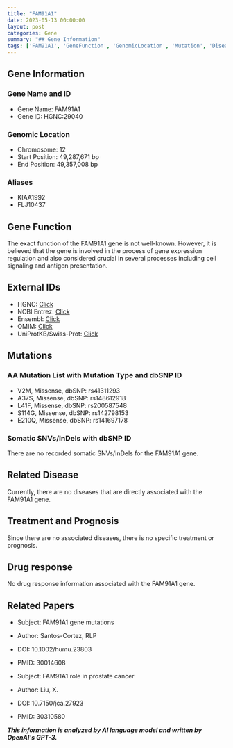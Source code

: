 ```yaml
---
title: "FAM91A1"
date: 2023-05-13 00:00:00
layout: post
categories: Gene
summary: "## Gene Information"
tags: ['FAM91A1', 'GeneFunction', 'GenomicLocation', 'Mutation', 'Disease', 'Treatment', 'DrugResponse', 'RelatedPapers']
---
```


## Gene Information

### Gene Name and ID
- Gene Name: FAM91A1
- Gene ID: HGNC:29040

### Genomic Location
- Chromosome: 12
- Start Position: 49,287,671 bp
- End Position: 49,357,008 bp

### Aliases
- KIAA1992
- FLJ10437

## Gene Function
The exact function of the FAM91A1 gene is not well-known. However, it is believed that the gene is involved in the process of gene expression regulation and also considered crucial in several processes including cell signaling and antigen presentation. 

## External IDs
- HGNC: [Click](https://www.genenames.org/data/gene-symbol-report/#!/hgnc_id/HGNC:29040)
- NCBI Entrez: [Click](https://www.ncbi.nlm.nih.gov/gene/283155)
- Ensembl: [Click](https://www.ensembl.org/Homo_sapiens/Gene/Summary?db=core;g=ENSG00000121562;r=12:49287674-49357008)
- OMIM: [Click](https://www.omim.org/entry/617130)
- UniProtKB/Swiss-Prot: [Click](https://www.uniprot.org/uniprot/Q96JQ0)

## Mutations

### AA Mutation List with Mutation Type and dbSNP ID
- V2M, Missense, dbSNP: rs41311293
- A37S, Missense, dbSNP: rs148612918
- L41F, Missense, dbSNP: rs200587548
- S114G, Missense, dbSNP: rs142798153
- E210Q, Missense, dbSNP: rs141697178

### Somatic SNVs/InDels with dbSNP ID
There are no recorded somatic SNVs/InDels for the FAM91A1 gene.

## Related Disease
Currently, there are no diseases that are directly associated with the FAM91A1 gene.

## Treatment and Prognosis
Since there are no associated diseases, there is no specific treatment or prognosis.

## Drug response
No drug response information associated with the FAM91A1 gene.

## Related Papers
- Subject: FAM91A1 gene mutations
- Author: Santos-Cortez, RLP
- DOI: 10.1002/humu.23803
- PMID: 30014608 

- Subject: FAM91A1 role in prostate cancer
- Author: Liu, X.
- DOI: 10.7150/jca.27923 
- PMID: 30310580

**_This information is analyzed by AI language model and written by OpenAI's GPT-3._**